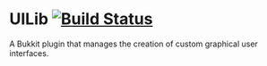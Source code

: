 # UILib [![Build Status](https://travis-ci.org/MegaNarwhal/UILib.svg?branch=master)](https://travis-ci.org/MegaNarwhal/UILib)
A Bukkit plugin that manages the creation of custom graphical user interfaces.
